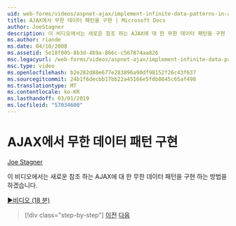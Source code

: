 ```yaml
---
uid: web-forms/videos/aspnet-ajax/implement-infinite-data-patterns-in-ajax
title: AJAX에서 무한 데이터 패턴을 구현 | Microsoft Docs
author: JoeStagner
description: 이 비디오에서는 새로운 참조 하는 AJAX에 대 한 무한 데이터 패턴을 구현 하는 방법을 하겠습니다.
ms.author: riande
ms.date: 04/10/2008
ms.assetid: 5e18f005-8b3d-4b9a-866c-c567874aa826
msc.legacyurl: /web-forms/videos/aspnet-ajax/implement-infinite-data-patterns-in-ajax
msc.type: video
ms.openlocfilehash: b2e282d88e677e283896a90df98152f26c43f637
ms.sourcegitcommit: 24b1f6decbb17bb22a45166e5fdb0845c65af498
ms.translationtype: MT
ms.contentlocale: ko-KR
ms.lasthandoff: 03/01/2019
ms.locfileid: "57034600"
---
```

<a name="implement-infinite-data-patterns-in-ajax"></a>AJAX에서 무한 데이터 패턴 구현
====================
[Joe Stagner](https://github.com/JoeStagner)

이 비디오에서는 새로운 참조 하는 AJAX에 대 한 무한 데이터 패턴을 구현 하는 방법을 하겠습니다.

[&#9654;비디오 (18 분)](https://channel9.msdn.com/Blogs/ASP-NET-Site-Videos/implement-infinite-data-patterns-in-ajax)

> [!div class="step-by-step"]
> [이전](use-aspnet-ajax-cascading-drop-down-control-to-access-a-database.md)
> [다음](basic-aspnet-authentication-in-an-ajax-enabled-application.md)
